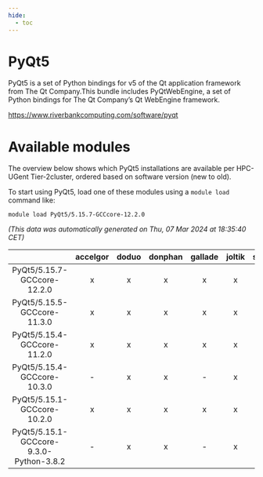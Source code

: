 ```yaml
---
hide:
  - toc
---
```


PyQt5
=====


PyQt5 is a set of Python bindings for v5 of the Qt application framework from The Qt Company.This bundle includes PyQtWebEngine, a set of Python bindings for The Qt Company’s Qt WebEngine framework.

https://www.riverbankcomputing.com/software/pyqt
# Available modules


The overview below shows which PyQt5 installations are available per HPC-UGent Tier-2cluster, ordered based on software version (new to old).

To start using PyQt5, load one of these modules using a `module load` command like:

```shell
module load PyQt5/5.15.7-GCCcore-12.2.0
```

*(This data was automatically generated on Thu, 07 Mar 2024 at 18:35:40 CET)*  

| |accelgor|doduo|donphan|gallade|joltik|skitty|
| :---: | :---: | :---: | :---: | :---: | :---: | :---: |
|PyQt5/5.15.7-GCCcore-12.2.0|x|x|x|x|x|x|
|PyQt5/5.15.5-GCCcore-11.3.0|x|x|x|x|x|x|
|PyQt5/5.15.4-GCCcore-11.2.0|x|x|x|x|x|x|
|PyQt5/5.15.4-GCCcore-10.3.0|-|x|x|-|x|x|
|PyQt5/5.15.1-GCCcore-10.2.0|x|x|x|x|x|x|
|PyQt5/5.15.1-GCCcore-9.3.0-Python-3.8.2|-|x|x|-|x|x|
